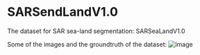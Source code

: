 # SARSendLandV1.0
The dataset for SAR sea-land segmentation: SARSeaLandV1.0

Some of the images and the groundtruth of the dataset:
![image](https://github.com/FengLiang-Whu/SARSendLandV1.0/blob/main/images/image1.tif)
